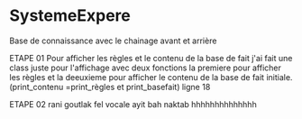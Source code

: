 # SystemeExpere
Base de connaissance avec le chainage avant et arrière 

ETAPE 01
Pour afficher les règles et le contenu de la base de fait j'ai fait une class juste pour l'affichage avec deux fonctions la premiere pour afficher les règles et la deeuxieme pour afficher le contenu de la base de fait initiale. (print_contenu =print_règles et print_basefait) ligne 18

ETAPE 02
rani goutlak fel vocale ayit bah naktab hhhhhhhhhhhhhh





